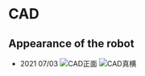 # CAD

## Appearance of the robot

- 2021 07/03
![CAD正面](https://user-images.githubusercontent.com/52307432/124359142-a8164380-dc5e-11eb-896e-de2ac6c95d54.png)
![CAD真横](https://user-images.githubusercontent.com/52307432/124359151-ae0c2480-dc5e-11eb-9b5d-6dd6f917c91c.png)
